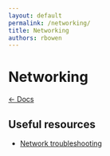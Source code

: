 ```yaml
---
layout: default
permalink: /networking/
title: Networking
authors: rbowen
---
```


# Networking

[← Docs](/documentation/)

## Useful resources

*   [Network troubleshooting](/troubleshooting/networking/)

